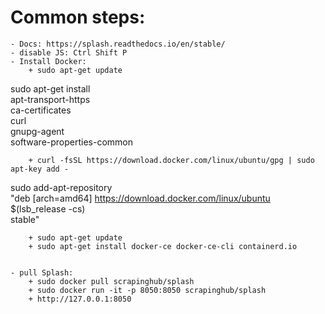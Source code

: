 # Common steps:
    - Docs: https://splash.readthedocs.io/en/stable/
    - disable JS: Ctrl Shift P
    - Install Docker:
        + sudo apt-get update
  
sudo apt-get install \
    apt-transport-https \
    ca-certificates \
    curl \
    gnupg-agent \
    software-properties-common

        + curl -fsSL https://download.docker.com/linux/ubuntu/gpg | sudo apt-key add -

sudo add-apt-repository \
   "deb [arch=amd64] https://download.docker.com/linux/ubuntu \
   $(lsb_release -cs) \
   stable"

        + sudo apt-get update
        + sudo apt-get install docker-ce docker-ce-cli containerd.io


    - pull Splash:
        + sudo docker pull scrapinghub/splash
        + sudo docker run -it -p 8050:8050 scrapinghub/splash
        + http://127.0.0.1:8050